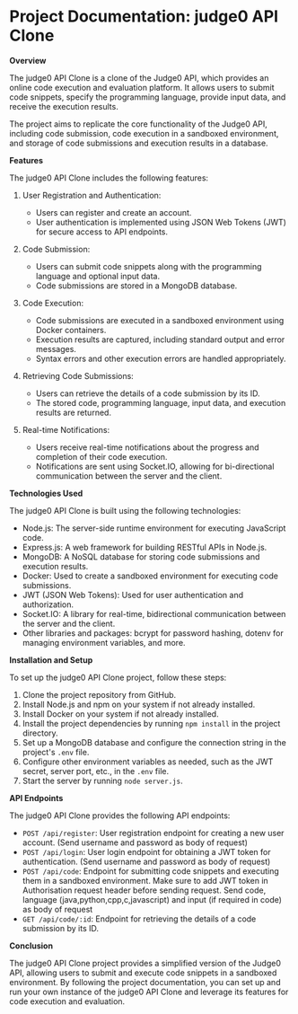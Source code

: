 # Project Documentation: judge0 API Clone

****Overview****

The judge0 API Clone is a clone of the Judge0 API, which provides an online code execution and evaluation platform. It allows users to submit code snippets, specify the programming language, provide input data, and receive the execution results.

The project aims to replicate the core functionality of the Judge0 API, including code submission, code execution in a sandboxed environment, and storage of code submissions and execution results in a database.

****Features****

The judge0 API Clone includes the following features:

1. User Registration and Authentication:
   - Users can register and create an account.
   - User authentication is implemented using JSON Web Tokens (JWT) for secure access to API endpoints.

2. Code Submission:
   - Users can submit code snippets along with the programming language and optional input data.
   - Code submissions are stored in a MongoDB database.

3. Code Execution:
   - Code submissions are executed in a sandboxed environment using Docker containers.
   - Execution results are captured, including standard output and error messages.
   - Syntax errors and other execution errors are handled appropriately.

4. Retrieving Code Submissions:
   - Users can retrieve the details of a code submission by its ID.
   - The stored code, programming language, input data, and execution results are returned.

5. Real-time Notifications:
   - Users receive real-time notifications about the progress and completion of their code execution.
   - Notifications are sent using Socket.IO, allowing for bi-directional communication between the server and the client.

****Technologies Used****

The judge0 API Clone is built using the following technologies:

- Node.js: The server-side runtime environment for executing JavaScript code.
- Express.js: A web framework for building RESTful APIs in Node.js.
- MongoDB: A NoSQL database for storing code submissions and execution results.
- Docker: Used to create a sandboxed environment for executing code submissions.
- JWT (JSON Web Tokens): Used for user authentication and authorization.
- Socket.IO: A library for real-time, bidirectional communication between the server and the client.
- Other libraries and packages: bcrypt for password hashing, dotenv for managing environment variables, and more.

****Installation and Setup****

To set up the judge0 API Clone project, follow these steps:

1. Clone the project repository from GitHub.
2. Install Node.js and npm on your system if not already installed.
3. Install Docker on your system if not already installed.
4. Install the project dependencies by running `npm install` in the project directory.
5. Set up a MongoDB database and configure the connection string in the project's `.env` file.
6. Configure other environment variables as needed, such as the JWT secret, server port, etc., in the `.env` file.
7. Start the server by running `node server.js`.

****API Endpoints****

The judge0 API Clone provides the following API endpoints:

- `POST /api/register`: User registration endpoint for creating a new user account. (Send username and password as body of request)
- `POST /api/login`: User login endpoint for obtaining a JWT token for authentication. (Send username and password as body of request)
- `POST /api/code`: Endpoint for submitting code snippets and executing them in a sandboxed environment. Make sure to add JWT token in Authorisation request header before sending request. Send code, language (java,python,cpp,c,javascript) and input (if required in code) as body of request
- `GET /api/code/:id`: Endpoint for retrieving the details of a code submission by its ID.

****Conclusion****

The judge0 API Clone project provides a simplified version of the Judge0 API, allowing users to submit and execute code snippets in a sandboxed environment. By following the project documentation, you can set up and run your own instance of the judge0 API Clone and leverage its features for code execution and evaluation. 
